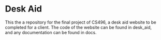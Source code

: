 # Desk Aid

This the a repository for the final project of CS496, a desk aid website to be completed for a client. The code of the website can be found in desk_aid, and any documentation can be found in docs.
